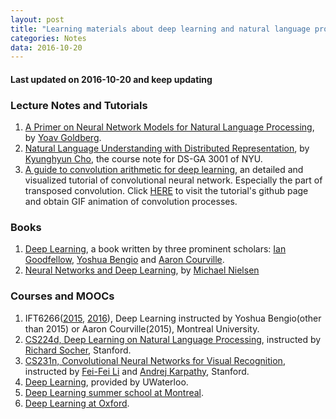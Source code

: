 ```yaml
---
layout: post
title: "Learning materials about deep learning and natural language processing"
categories: Notes
data: 2016-10-20
---
```


#### **Last updated on 2016-10-20 and keep updating**

### Lecture Notes and Tutorials
1. [A Primer on Neural Network Models for Natural Language Processing], by [Yoav Goldberg].
2. [Natural Language Understanding with Distributed Representation], by [Kyunghyun Cho], the course note for DS-GA 3001 of NYU.
3. [A guide to convolution arithmetic for deep learning], an detailed and visualized tutorial of convolutional neural network. Especially the part of transposed convolution. Click [HERE](https://github.com/vdumoulin/conv_arithmetic) to visit the tutorial's github page and obtain GIF animation of convolution processes.

### Books
1. [Deep Learning], a book written by three prominent scholars: [Ian Goodfellow], [Yoshua Bengio] and [Aaron Courville].
2. [Neural Networks and Deep Learning], by [Michael Nielsen]

### Courses and MOOCs
1. IFT6266([2015](https://ift6266h15.wordpress.com/), [2016](https://ift6266h16.wordpress.com/)), Deep Learning instructed by Yoshua Bengio(other than 2015) or Aaron Courville(2015), Montreal University. 
2. [CS224d, Deep Learning on Natural Language Processing], instructed by [Richard Socher], Stanford. 
3. [CS231n, Convolutional Neural Networks for Visual Recognition], instructed by [Fei-Fei Li] and [Andrej Karpathy], Stanford.
4. [Deep Learning](https://uwaterloo.ca/data-science/deep-learning), provided by UWaterloo.
5. [Deep Learning summer school at Montreal].
6. [Deep Learning at Oxford].


[A Primer on Neural Network Models for Natural Language Processing]:https://arxiv.org/abs/1510.00726
[Natural Language Understanding with Distributed Representation]:https://arxiv.org/abs/1511.07916
[A guide to convolution arithmetic for deep learning]:https://arxiv.org/abs/1603.07285
[Deep Learning]:http://www.deeplearningbook.org/


[Neural Networks and Deep Learning]:http://neuralnetworksanddeeplearning.com/
[CS224d, Deep Learning on Natural Language Processing]:http://cs224d.stanford.edu/
[CS231n, Convolutional Neural Networks for Visual Recognition]:http://cs231n.stanford.edu/
[Deep Learning summer school at Montreal]:https://www.youtube.com/results?search_query=deep+learning+summer+school+2016
[Deep Learning at Oxford]:https://www.youtube.com/results?search_query=deep+learning+oxford


[Fei-Fei Li]:http://vision.stanford.edu/index.html
[Andrej Karpathy]:http://cs.stanford.edu/people/karpathy/

[Yoav Goldberg]:https://www.cs.bgu.ac.il/~yoavg/uni/
[Kyunghyun Cho]:http://www.kyunghyuncho.me/
[Michael Nielsen]:http://michaelnielsen.org/
[Ian Goodfellow]:http://research.google.com/pubs/IanGoodfellow.html
[Yoshua Bengio]:http://www.iro.umontreal.ca/~bengioy/yoshua_en/index.html
[Aaron Courville]:https://aaroncourville.wordpress.com/
[Richard Socher]:http://www.socher.org/